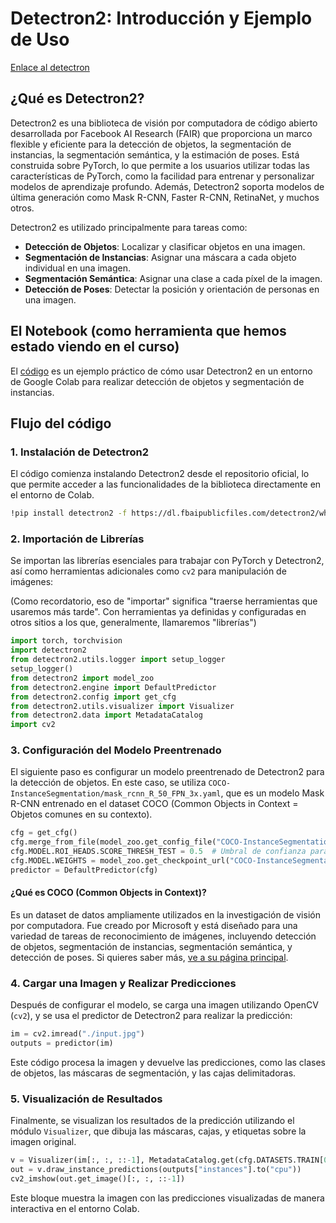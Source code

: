 
# Detectron2: Introducción y Ejemplo de Uso

[Enlace al detectron](https://colab.research.google.com/drive/16jcaJoc6bCFAQ96jDe2HwtXj7BMD_-m5#scrollTo=hBXeH8UXFcqU)

## ¿Qué es Detectron2?

Detectron2 es una biblioteca de visión por computadora de código abierto desarrollada por Facebook AI Research (FAIR) que proporciona un marco flexible y eficiente para la detección de objetos, la segmentación de instancias, la segmentación semántica, y la estimación de poses. Está construida sobre PyTorch, lo que permite a los usuarios utilizar todas las características de PyTorch, como la facilidad para entrenar y personalizar modelos de aprendizaje profundo. Además, Detectron2 soporta modelos de última generación como Mask R-CNN, Faster R-CNN, RetinaNet, y muchos otros.

Detectron2 es utilizado principalmente para tareas como:

- **Detección de Objetos**: Localizar y clasificar objetos en una imagen.
- **Segmentación de Instancias**: Asignar una máscara a cada objeto individual en una imagen.
- **Segmentación Semántica**: Asignar una clase a cada píxel de la imagen.
- **Detección de Poses**: Detectar la posición y orientación de personas en una imagen.

## El Notebook (como herramienta que hemos estado viendo en el curso)

El [código](https://colab.research.google.com/drive/16jcaJoc6bCFAQ96jDe2HwtXj7BMD_-m5#scrollTo=0d288Z2mF5dC) es un ejemplo práctico de cómo usar Detectron2 en un entorno de Google Colab para realizar detección de objetos y segmentación de instancias.

## Flujo del código

### 1. Instalación de Detectron2

El código comienza instalando Detectron2 desde el repositorio oficial, lo que permite acceder a las funcionalidades de la biblioteca directamente en el entorno de Colab.

```bash
!pip install detectron2 -f https://dl.fbaipublicfiles.com/detectron2/wheels/cu118/torch2.0/index.html
```

### 2. Importación de Librerías

Se importan las librerías esenciales para trabajar con PyTorch y Detectron2, así como herramientas adicionales como `cv2` para manipulación de imágenes:

(Como recordatorio, eso de "importar" significa "traerse herramientas que usaremos más tarde". Con herramientas ya definidas y configuradas en otros sitios a los que, generalmente, llamaremos "librerías")

```python
import torch, torchvision
import detectron2
from detectron2.utils.logger import setup_logger
setup_logger()
from detectron2 import model_zoo
from detectron2.engine import DefaultPredictor
from detectron2.config import get_cfg
from detectron2.utils.visualizer import Visualizer
from detectron2.data import MetadataCatalog
import cv2
```

### 3. Configuración del Modelo Preentrenado

El siguiente paso es configurar un modelo preentrenado de Detectron2 para la detección de objetos. En este caso, se utiliza `COCO-InstanceSegmentation/mask_rcnn_R_50_FPN_3x.yaml`, que es un modelo Mask R-CNN entrenado en el dataset COCO (Common Objects in Context = Objetos comunes en su contexto).

```python
cfg = get_cfg()
cfg.merge_from_file(model_zoo.get_config_file("COCO-InstanceSegmentation/mask_rcnn_R_50_FPN_3x.yaml"))
cfg.MODEL.ROI_HEADS.SCORE_THRESH_TEST = 0.5  # Umbral de confianza para la predicción
cfg.MODEL.WEIGHTS = model_zoo.get_checkpoint_url("COCO-InstanceSegmentation/mask_rcnn_R_50_FPN_3x.yaml")
predictor = DefaultPredictor(cfg)
```

#### ¿Qué es COCO (Common Objects in Context)?
Es un dataset de datos ampliamente utilizados en la investigación de visión por computadora. Fue creado por Microsoft y está diseñado para una variedad de tareas de reconocimiento de imágenes, incluyendo detección de objetos, segmentación de instancias, segmentación semántica, y detección de poses. Si quieres saber más, [ve a su página principal](https://cocodataset.org/#home).

### 4. Cargar una Imagen y Realizar Predicciones

Después de configurar el modelo, se carga una imagen utilizando OpenCV (`cv2`), y se usa el predictor de Detectron2 para realizar la predicción:

```python
im = cv2.imread("./input.jpg")
outputs = predictor(im)
```

Este código procesa la imagen y devuelve las predicciones, como las clases de objetos, las máscaras de segmentación, y las cajas delimitadoras.

### 5. Visualización de Resultados

Finalmente, se visualizan los resultados de la predicción utilizando el módulo `Visualizer`, que dibuja las máscaras, cajas, y etiquetas sobre la imagen original.

```python
v = Visualizer(im[:, :, ::-1], MetadataCatalog.get(cfg.DATASETS.TRAIN[0]), scale=1.2)
out = v.draw_instance_predictions(outputs["instances"].to("cpu"))
cv2_imshow(out.get_image()[:, :, ::-1])
```

Este bloque muestra la imagen con las predicciones visualizadas de manera interactiva en el entorno Colab.
